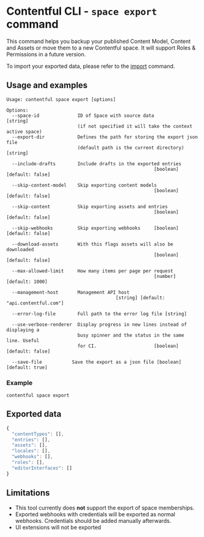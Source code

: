 # Contentful CLI - `space export` command

This command helps you backup your published Content Model, Content and Assets or move them to a new Contentful space. It will support Roles & Permissions in a future version.

To import your exported data, please refer to the [import](../import) command.

## Usage and examples

```
Usage: contentful space export [options]

Options:
  --space-id              ID of Space with source data                  [string]
                          (if not specified it will take the context active space)
  --export-dir            Defines the path for storing the export json file
                          (default path is the current directory)       [string]

  --include-drafts        Include drafts in the exported entries
                                                      [boolean] [default: false]

  --skip-content-model    Skip exporting content models
                                                      [boolean] [default: false]

  --skip-content          Skip exporting assets and entries
                                                      [boolean] [default: false]

  --skip-webhooks         Skip exporting webhooks     [boolean] [default: false]

  --download-assets       With this flags assets will also be downloaded
                                                      [boolean] [default: false]

  --max-allowed-limit     How many items per page per request
                                                      [number] [default: 1000]

  --management-host       Management API host
                                        [string] [default: "api.contentful.com"]

  --error-log-file        Full path to the error log file [string]

  --use-verbose-renderer  Display progress in new lines instead of displaying a
                          busy spinner and the status in the same line. Useful
                          for CI.                     [boolean] [default: false]

  --save-file           Save the export as a json file [boolean] [default: true]

```

### Example

```shell
contentful space export
```

## Exported data

```js
{
  "contentTypes": [],
  "entries": [],
  "assets": [],
  "locales": [],
  "webhooks": [],
  "roles": [],
  "editorInterfaces": []
}
```

## Limitations

- This tool currently does **not** support the export of space memberships.
- Exported webhooks with credentials will be exported as normal webhooks. Credentials should be added manually afterwards.
- UI extensions will not be exported 
